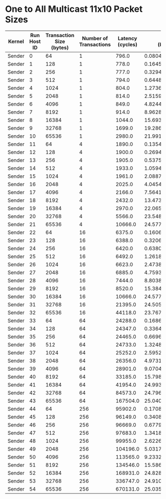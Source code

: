 # One to All Multicast 11x10 Packet Sizes

| Kernel | Run Host ID | Transaction Size (bytes) | Number of Transactions | Latency (cycles) | Bandwidth (bytes/cycle) |
|---|---|---|---|---|---|
| Sender | 0 | 64 | 1 | 796.0 | 0.08040201005025126 |
| Sender | 1 | 128 | 1 | 778.0 | 0.16452442159383032 |
| Sender | 2 | 256 | 1 | 777.0 | 0.32947232947232946 |
| Sender | 3 | 512 | 1 | 794.0 | 0.6448362720403022 |
| Sender | 4 | 1024 | 1 | 804.0 | 1.2736318407960199 |
| Sender | 5 | 2048 | 1 | 814.0 | 2.515970515970516 |
| Sender | 6 | 4096 | 1 | 849.0 | 4.824499411071849 |
| Sender | 7 | 8192 | 1 | 914.0 | 8.962800875273523 |
| Sender | 8 | 16384 | 1 | 1044.0 | 15.693486590038313 |
| Sender | 9 | 32768 | 1 | 1699.0 | 19.286639199529134 |
| Sender | 10 | 65536 | 1 | 2980.0 | 21.99194630872483 |
| Sender | 11 | 64 | 4 | 1890.0 | 0.13544973544973546 |
| Sender | 12 | 128 | 4 | 1900.0 | 0.2694736842105263 |
| Sender | 13 | 256 | 4 | 1905.0 | 0.5375328083989501 |
| Sender | 14 | 512 | 4 | 1933.0 | 1.0594930160372478 |
| Sender | 15 | 1024 | 4 | 1961.0 | 2.088730239673636 |
| Sender | 16 | 2048 | 4 | 2025.0 | 4.045432098765432 |
| Sender | 17 | 4096 | 4 | 2166.0 | 7.564173591874423 |
| Sender | 18 | 8192 | 4 | 2432.0 | 13.473684210526315 |
| Sender | 19 | 16384 | 4 | 2970.0 | 22.065993265993267 |
| Sender | 20 | 32768 | 4 | 5566.0 | 23.548688465684513 |
| Sender | 21 | 65536 | 4 | 10666.0 | 24.577536096006 |
| Sender | 22 | 64 | 16 | 6375.0 | 0.16062745098039216 |
| Sender | 23 | 128 | 16 | 6388.0 | 0.3206011271133375 |
| Sender | 24 | 256 | 16 | 6420.0 | 0.638006230529595 |
| Sender | 25 | 512 | 16 | 6492.0 | 1.2618607516943932 |
| Sender | 26 | 1024 | 16 | 6623.0 | 2.4738034123508985 |
| Sender | 27 | 2048 | 16 | 6885.0 | 4.7593318809005085 |
| Sender | 28 | 4096 | 16 | 7444.0 | 8.803868887694788 |
| Sender | 29 | 8192 | 16 | 8520.0 | 15.384037558685446 |
| Sender | 30 | 16384 | 16 | 10666.0 | 24.577536096006 |
| Sender | 31 | 32768 | 16 | 21395.0 | 24.505164758121055 |
| Sender | 32 | 65536 | 16 | 44118.0 | 23.767532526406455 |
| Sender | 33 | 64 | 64 | 24288.0 | 0.1686429512516469 |
| Sender | 34 | 128 | 64 | 24347.0 | 0.336468558754672 |
| Sender | 35 | 256 | 64 | 24465.0 | 0.6696913958716534 |
| Sender | 36 | 512 | 64 | 24733.0 | 1.324869607407108 |
| Sender | 37 | 1024 | 64 | 25252.0 | 2.595279581815302 |
| Sender | 38 | 2048 | 64 | 26356.0 | 4.973137046592806 |
| Sender | 39 | 4096 | 64 | 28901.0 | 9.070412788484827 |
| Sender | 40 | 8192 | 64 | 33185.0 | 15.798945306614435 |
| Sender | 41 | 16384 | 64 | 41954.0 | 24.99346903751728 |
| Sender | 42 | 32768 | 64 | 84573.0 | 24.796944651366275 |
| Sender | 43 | 65536 | 64 | 167504.0 | 25.040022924825674 |
| Sender | 44 | 64 | 256 | 95902.0 | 0.17084106692248338 |
| Sender | 45 | 128 | 256 | 96149.0 | 0.34080437654057766 |
| Sender | 46 | 256 | 256 | 96669.0 | 0.6779422565662209 |
| Sender | 47 | 512 | 256 | 97683.0 | 1.3418097314783535 |
| Sender | 48 | 1024 | 256 | 99955.0 | 2.6226201790805863 |
| Sender | 49 | 2048 | 256 | 104196.0 | 5.03174785980268 |
| Sender | 50 | 4096 | 256 | 113565.0 | 9.233267291859288 |
| Sender | 51 | 8192 | 256 | 134546.0 | 15.586877350497227 |
| Sender | 52 | 16384 | 256 | 168931.0 | 24.828503945397824 |
| Sender | 53 | 32768 | 256 | 336747.0 | 24.91071338423208 |
| Sender | 54 | 65536 | 256 | 670131.0 | 25.03572585061727 |
